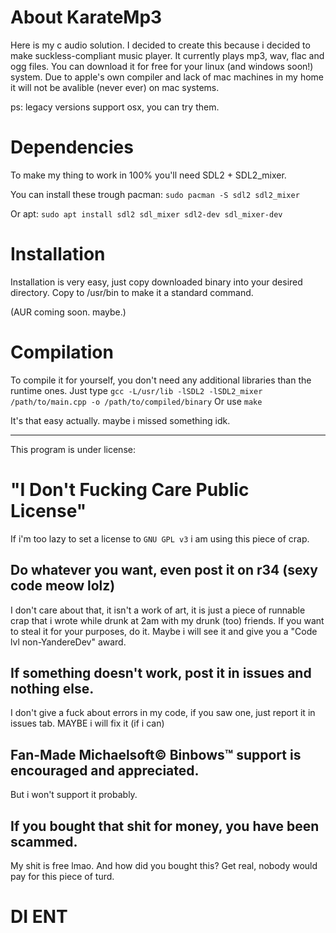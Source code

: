 # About KarateMp3
Here is my c audio solution.
I decided to create this because i decided to make suckless-compliant music player.
It currently plays mp3, wav, flac and ogg files.
You can download it for free for your linux (and windows soon!) system.
Due to apple's own compiler and lack of mac machines in my home it will not be avalible (never ever) on mac systems.

ps: legacy versions support osx, you can try them.

# Dependencies
To make my thing to work in 100% you'll need SDL2 + SDL2_mixer.

You can install these trough pacman:
```sudo pacman -S sdl2 sdl2_mixer```

Or apt:
```sudo apt install sdl2 sdl_mixer sdl2-dev sdl_mixer-dev```

# Installation
Installation is very easy, just copy downloaded binary into your desired directory.
Copy to /usr/bin to make it a standard command.

(AUR coming soon. maybe.)

# Compilation
To compile it for yourself, you don't need any additional libraries than the runtime ones.
Just type `gcc -L/usr/lib -lSDL2 -lSDL2_mixer /path/to/main.cpp -o /path/to/compiled/binary`
Or use `make`

It's that easy actually. maybe i missed something idk.

-------------------------------------------------------------------------------------------
This program is under license:
# "I Don't Fucking Care Public License"
If i'm too lazy to set a license to `GNU GPL v3` i am using this piece of crap.

## Do whatever you want, even post it on r34 (sexy code meow lolz)
I don't care about that, it isn't a work of art, it is just a piece of runnable crap that i wrote while drunk at 2am with my drunk (too) friends.
If you want to steal it for your purposes, do it. Maybe i will see it and give you a "Code lvl non-YandereDev" award.

## If something doesn't work, post it in issues and nothing else.
I don't give a fuck about errors in my code, if you saw one, just report it in issues tab. MAYBE i will fix it (if i can)

## Fan-Made Michaelsoft© Binbows™ support is encouraged and appreciated.
But i won't support it probably.

## If you bought that shit for money, you have been scammed.
My shit is free lmao. And how did you bought this?
Get real, nobody would pay for this piece of turd.

# DI ENT
